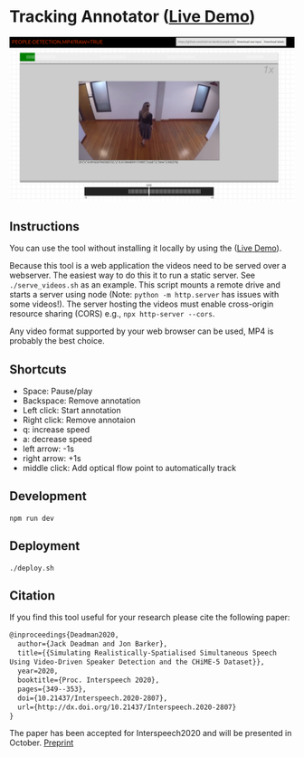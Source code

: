 # Tracking Annotator ([Live Demo](https://jackdeadman.github.io/tracking-annotator/index.html))
![Screenshot](https://github.com/jackdeadman/tracking-annotator/raw/master/screenshot.png)

## Instructions
You can use the tool without installing it locally by using the ([Live Demo](https://jackdeadman.github.io/tracking-annotator/index.html)).

Because this tool is a web application the videos need to be served over a webserver. The easiest way to do this it to run a static server. See `./serve_videos.sh` as an example. This script mounts a remote drive and starts a server using node (Note: `python -m http.server` has issues with some videos!). The server hosting the videos must enable cross-origin resource sharing (CORS) e.g., `npx http-server --cors`.

Any video format supported by your web browser can be used, MP4 is probably the best choice.

## Shortcuts
- Space: Pause/play
- Backspace: Remove annotation
- Left click: Start annotation
- Right click: Remove annotaion
- q: increase speed
- a: decrease speed
- left arrow: -1s
- right arrow: +1s
- middle click: Add optical flow point to automatically track

## Development
```
npm run dev
```

## Deployment
```
./deploy.sh
```

## Citation
If you find this tool useful for your research please cite the following paper:
```
@inproceedings{Deadman2020,
  author={Jack Deadman and Jon Barker},
  title={{Simulating Realistically-Spatialised Simultaneous Speech Using Video-Driven Speaker Detection and the CHiME-5 Dataset}},
  year=2020,
  booktitle={Proc. Interspeech 2020},
  pages={349--353},
  doi={10.21437/Interspeech.2020-2807},
  url={http://dx.doi.org/10.21437/Interspeech.2020-2807}
}
```

The paper has been accepted for Interspeech2020 and will be presented in October. [Preprint](https://drive.google.com/file/d/13UFVDuFSXBJxAwwGYUGr5WdWspUy_RVf/view?usp=sharing)
